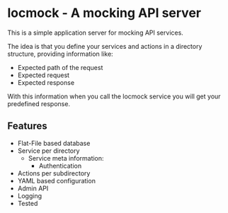 # locmock - A mocking API server

This is a simple application server for mocking API services.

The idea is that you define your services and actions in a directory structure, providing
information like:
- Expected path of the request
- Expected request
- Expected response

With this information when you call the locmock service you will get
your predefined response.

## Features

* Flat-File based database
* Service per directory
  * Service meta information:
    * Authentication
* Actions per subdirectory
* YAML based configuration
* Admin API
* Logging
* Tested


